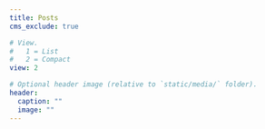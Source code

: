 ```yaml
---
title: Posts
cms_exclude: true

# View.
#   1 = List
#   2 = Compact
view: 2

# Optional header image (relative to `static/media/` folder).
header:
  caption: ""
  image: ""
---
```

